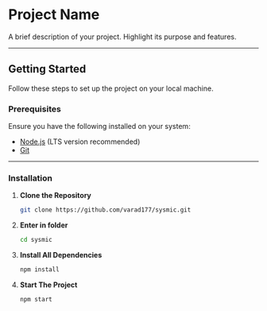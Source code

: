 # Project Name

A brief description of your project. Highlight its purpose and features.

---

## Getting Started

Follow these steps to set up the project on your local machine.

### Prerequisites

Ensure you have the following installed on your system:
- [Node.js](https://nodejs.org/) (LTS version recommended)
- [Git](https://git-scm.com/)

---

### Installation

1. **Clone the Repository**

   ```bash
   git clone https://github.com/varad177/sysmic.git


2. **Enter in folder**
    ```bash
    cd sysmic

 
3. **Install All Dependencies** 
    ```bash
    npm install


1. **Start The Project**
    ```bash
    npm start